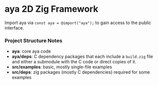 # aya 2D Zig Framework
Import aya via `const aya = @import("aya");` to gain access to the public interface.

### Project Structure Notes
- **aya**: core aya code
- **aya/deps**: C dependency packages that each include a `build.zig` file and either a submodule with the C code or direct copies of it.
- **src/examples**: basic, mostly single-file examples
- **src/deps**: zig packages (mostly C dependencies) required for some examples
